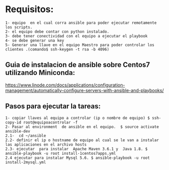 # Requisitos: 
    1- equipo  en el cual corra ansible para poder ejecutar remotamente los scripts.
    2- el equipo debe contar con python instalado.
    3- debe tener conectividad con el equipo a ejecutar el playbook  
    4- se debe generar una key 
    5- Generar una llave en el equipo Maestro para poder controlar los clientes .(comando$ ssh-keygen -t rsa -b 4096)

## Guia de instalacion de ansible sobre Centos7 utilizando Miniconda: 
  https://www.linode.com/docs/applications/configuration-management/automatically-configure-servers-with-ansible-and-playbooks/

## Pasos para ejecutar la tareas:
    1- copiar llaves al equipo a controlar (ip o nombre de equipo) $ ssh-copy-id root@equipoacontrolar -f
    2- Pasar al environment  de ansible en el equipo.  $ source activate ansible-dev
    2.1-  cd ~/ansible
    2.2- definir el ip o hostname de equipo al cual se le van a instalar las aplicaciones en el archivo hosts
    2.3- ejecutar  para instalar  Apache Maven 3.6.1 y  Java 1.8. $ ansible-playbook -u root install-1centos7apps.yml
    2.4 ejecutar para instalar Mysql 5.6. $ ansible-playbook -u root install-2mysql.yml
